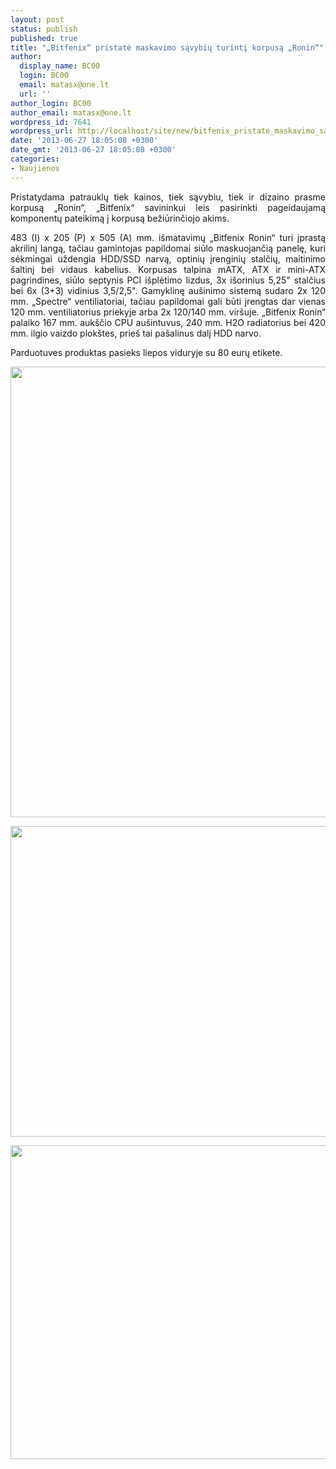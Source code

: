 ```yaml
---
layout: post
status: publish
published: true
title: "„Bitfenix“ pristatė maskavimo sąvybių turintį korpusą „Ronin“"
author:
  display_name: BC00
  login: BC00
  email: matasx@one.lt
  url: ''
author_login: BC00
author_email: matasx@one.lt
wordpress_id: 7641
wordpress_url: http://localhost/site/new/bitfenix_pristate_maskavimo_savybiu_turinti_korpusa_ronin/
date: '2013-06-27 18:05:08 +0300'
date_gmt: '2013-06-27 18:05:08 +0300'
categories:
- Naujienos
---
```

<p style="text-align: justify;">
	Pristatydama patrauklų tiek kainos, tiek sąvybiu, tiek ir dizaino prasme korpusą &bdquo;Ronin&ldquo;, &bdquo;Bitfenix&ldquo; savininkui leis pasirinkti pageidaujamą komponentų pateikimą į korpusą bežiūrinčiojo akims.</p>
<p style="text-align: justify;">
	483 (I) x 205 (P) x 505 (A) mm. i&scaron;matavimų &bdquo;Bitfenix Ronin&ldquo; turi įprastą akrilinį langą, tačiau gamintojas papildomai siūlo maskuojančią panelę, kuri sėkmingai uždengia HDD/SSD narvą, optinių įrenginių stalčių, maitinimo &scaron;altinį bei vidaus kabelius. Korpusas talpina mATX, ATX ir mini-ATX pagrindines, siūlo septynis PCI i&scaron;plėtimo lizdus, 3x i&scaron;orinius 5,25&quot; stalčius bei 6x (3+3) vidinius 3,5/2,5&quot;. Gamyklinę au&scaron;inimo sistemą sudaro 2x 120 mm. &bdquo;Spectre&ldquo; ventiliatoriai, tačiau papildomai gali būti įrengtas dar vienas 120 mm. ventiliatorius priekyje arba 2x 120/140 mm. vir&scaron;uje. &bdquo;Bitfenix Ronin&ldquo; palaiko 167 mm. auk&scaron;čio CPU au&scaron;intuvus, 240 mm. H2O radiatorius bei 420 mm. ilgio vaizdo plok&scaron;tes, prie&scaron; tai pa&scaron;alinus dalį HDD narvo.</p>
<p style="text-align: justify;">
	Parduotuves produktas pasieks liepos viduryje su 80 eurų etikete.</p>
<p style="text-align: justify;">
	<img alt="" src="http://technews.lt/userfiles/BitFenix_Ronin_01.jpg" style="width: 520px; height: 721px;" /></p>
<p style="text-align: justify;">
	<img alt="" src="http://technews.lt/userfiles/BitFenix_Ronin_03.jpg" style="width: 520px; height: 497px;" /></p>
<p style="text-align: justify;">
	<img alt="" src="http://technews.lt/userfiles/BitFenix_Ronin_04.jpg" style="width: 520px; height: 502px;" /></p>
